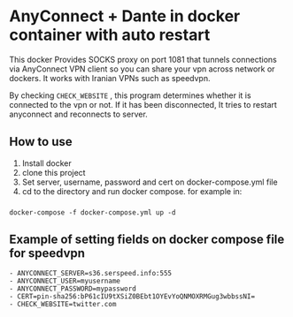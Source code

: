 # AnyConnect + Dante in docker container with auto restart

This docker Provides SOCKS proxy on port 1081 that tunnels connections via AnyConnect VPN client so you can share your vpn across network or dockers. It works with Iranian VPNs such as speedvpn.

By checking `CHECK_WEBSITE` , this program determines whether it is connected to the vpn or not. If it has been disconnected, It tries to restart anyconnect and reconnects to server.
## How to use
1. Install docker
2. clone this project
3. Set server, username, password and cert on docker-compose.yml file
4. cd to the directory and run docker compose. for example in:
###

    docker-compose -f docker-compose.yml up -d

## Example of setting fields on docker compose file for speedvpn

    - ANYCONNECT_SERVER=s36.serspeed.info:555
    - ANYCONNECT_USER=myusername
    - ANYCONNECT_PASSWORD=mypassword
    - CERT=pin-sha256:bP61cIU9tXSiZ0BEbt1OYEvYoQNMOXRMGug3wbbssNI=
    - CHECK_WEBSITE=twitter.com
